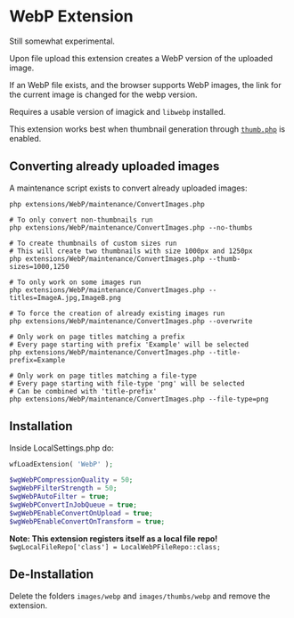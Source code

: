 # WebP Extension
Still somewhat experimental.

Upon file upload this extension creates a WebP version of the uploaded image.

If an WebP file exists, and the browser supports WebP images, the link for the current image is changed for the webp version.

Requires a usable version of imagick and `libwebp` installed.

This extension works best when thumbnail generation through [`thumb.php`](https://www.mediawiki.org/wiki/Manual:Thumb.php) is enabled.

## Converting already uploaded images
A maintenance script exists to convert already uploaded images:
```shell
php extensions/WebP/maintenance/ConvertImages.php

# To only convert non-thumbnails run
php extensions/WebP/maintenance/ConvertImages.php --no-thumbs

# To create thumbnails of custom sizes run
# This will create two thumbnails with size 1000px and 1250px
php extensions/WebP/maintenance/ConvertImages.php --thumb-sizes=1000,1250

# To only work on some images run
php extensions/WebP/maintenance/ConvertImages.php --titles=ImageA.jpg,ImageB.png

# To force the creation of already existing images run
php extensions/WebP/maintenance/ConvertImages.php --overwrite

# Only work on page titles matching a prefix
# Every page starting with prefix 'Example' will be selected
php extensions/WebP/maintenance/ConvertImages.php --title-prefix=Example

# Only work on page titles matching a file-type
# Every page starting with file-type 'png' will be selected
# Can be combined with 'title-prefix'
php extensions/WebP/maintenance/ConvertImages.php --file-type=png
```

## Installation
Inside LocalSettings.php do:
```php
wfLoadExtension( 'WebP' );

$wgWebPCompressionQuality = 50;
$wgWebPFilterStrength = 50;
$wgWebPAutoFilter = true;
$wgWebPConvertInJobQueue = true;
$wgWebPEnableConvertOnUpload = true;
$wgWebPEnableConvertOnTransform = true;
```

**Note: This extension registers itself as a local file repo!**  
`$wgLocalFileRepo['class'] = LocalWebPFileRepo::class;`

## De-Installation
Delete the folders `images/webp` and `images/thumbs/webp` and remove the extension.
